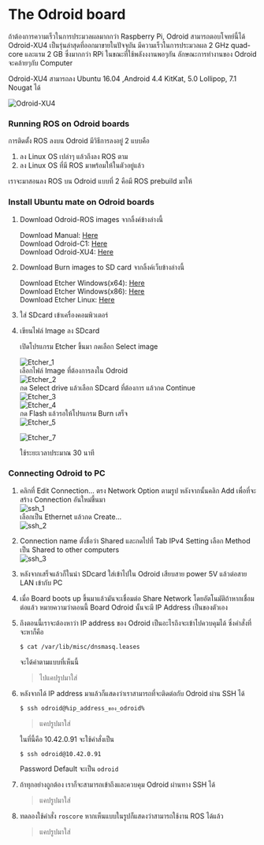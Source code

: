 # The Odroid board

ถ้าต้องการความเร็วในการประมวลผลมากกว่า Raspberry Pi, Odroid สามารถตอบโจทย์นี้ได้ Odroid-XU4 เป็นรุ่นล่าสุดที่ออกมาขายในปัจจุบัน มีความเร็วในการประมวลผล 2 GHz quad-core และแรม 2 GB ซึ่งมากกว่า RPi  ในขณะที่ใช้พลังงงานพอๆกัน ลักษณะการทำงานของ Odroid จะคล้ายๆกับ Computer

Odroid-XU4 สามารถลง Ubuntu 16.04 ,Android 4.4 KitKat, 5.0 Lollipop, 7.1 Nougat ได้

![Odroid-XU4](/assets/odroid_xu4.jpg)

### Running ROS on Odroid boards

การติดตั้ง ROS ลงบน Odroid มีวิธีการลงอยู่ 2 แบบคือ

1. ลง Linux OS เปล่าๆ แล้วถึงลง ROS ตาม
2. ลง Linux OS ที่มี ROS มาพร้อมให้ในตัวอยู่แล้ว

เราจะมาสอนลง ROS บน Odroid แบบที่ 2 คือมี ROS prebuild มาให้

### Install Ubuntu mate on Odroid boards

1. Download Odroid-ROS images จากลิ้งค์ข้างล่างนี้

   Download Manual: [Here](https://odroid.in/ubuntu_16.04lts/)  
   Download Odroid-C1: [Here](https://odroid.in/ubuntu_16.04lts/ubuntu-16.04.3-mate-odroid-c1-20170908.img.xz)  
   Download Odroid-XU4: [Here](https://odroid.in/ubuntu_16.04lts/ubuntu-16.04.3-4.9-mate-odroid-xu4-20170824.img.xz)

2. Download Burn images to SD card จากลิ้งค์เว็บข้างล่างนี้

   Download Etcher Windows\(x64\): [Here](https://github.com/resin-io/etcher/releases/download/v1.1.2/Etcher-Portable-1.1.2-x64.exe)  
   Download Etcher Windows\(x86\): [Here](https://github.com/resin-io/etcher/releases/download/v1.1.2/Etcher-Portable-1.1.2-x86.exe)  
   Download Etcher Linux: [Here](https://github.com/resin-io/etcher/releases/download/v1.1.2/etcher-1.1.2-linux-x86_64.zip)

3. ใส่ SDcard เข้าเครื่องคอมพิวเตอร์

4. เขียนไฟล์ Image ลง SDcard

   เปิดโปรแกรม Etcher ขึ้นมา กดเลือก Select image

   ![Etcher\_1](/assets/Etcher_1.png)  
   เลือกไฟล์ Image ที่ต้องการลงใน Odroid  
   ![Etcher\_2](/assets/Etcher_2.png)  
   กด Select drive แล้วเลือก SDcard ที่ต้องการ แล้วกด Continue  
   ![Etcher\_3](/assets/Etcher_3.png)  
   ![Etcher\_4](/assets/Etcher_4.png)  
   กด Flash แล้วรอให้โปรแกรม Burn เสร็จ  
   ![Etcher\_5](/assets/Etcher_5.png)

   ![Etcher\_7](/assets/Etcher_7.png)

   ใช้ระยะเวลาประมาณ 30 นาที

### Connecting Odroid to PC

1. คลิกที่ Edit Connection... ตรง Network Option ตามรูป หลังจากนั้นคลิก Add เพื่อที่จะสร้าง Connection อันใหม่ขึ้นมา  
   ![ssh\_1](/assets/ssh_1.jpg)  
   เลือกเป็น Ethernet แล้วกด Create...  
   ![ssh\_2](/assets/ssh_2.png)

2. Connection name ตั้งชื่อว่า Shared และกดไปที่ Tab IPv4 Setting เลือก Method เป็น Shared to other computers  
   ![ssh\_3](/assets/ssh_3.png)

3. หลังจากเสร็จแล้วก็ในนำ SDcard ใส่เข้าไปใน Odroid เสียบสาย power 5V แล้วต่อสาย LAN เข้ากับ PC

4. เมื่อ Board boots up ขึ้นมาแล้วมันจะเชื่อมต่อ Share Network โดยอัตโนมัติถ้าหากเชื่อมต่อแล้ว หมายความว่าตอนนี้ Board Odroid นั้นจะมี IP Address เป็นของตัวเอง

5. ถึงตอนนี้เราจะต้องหาว่า IP address ของ Odroid เป็นอะไรถึงจะเข้าไปควบคุมได้ ซึ่งคำสั่งที่จะหาก็คือ

   ```bash
   $ cat /var/lib/misc/dnsmasq.leases
   ```

   จะได้ค่าตามแบบที่เห็นนี้

   > ไปแคปรูปมาใส่

6. หลังจากได้ IP address มาแล้วก็แสดงว่าเราสามารถที่จะติดต่อกับ Odroid ผ่าน SSH ได้

   ```bash
   $ ssh odroid@%ip_address_ของ_odroid%
   ```

   > แคปรูปมาใส่

   ในที่นี้คือ 10.42.0.91 จะใช้คำสั่งเป็น

   ```bash
   $ ssh odroid@10.42.0.91
   ```

   Password Default จะเป็น `odroid`

7. ถ้าทุกอย่างถูกต้อง เราก็จะสามารถเข้าถึงและควบคุม Odroid ผ่านทาง SSH ได้

   > แคปรูปมาใส่

8. ทดลองใช้คำสั่ง `roscore` หากเห็นแบบในรูปก็แสดงว่าสามารถใช้งาน ROS ได้แล้ว

   > แคปรูปมาใส่




